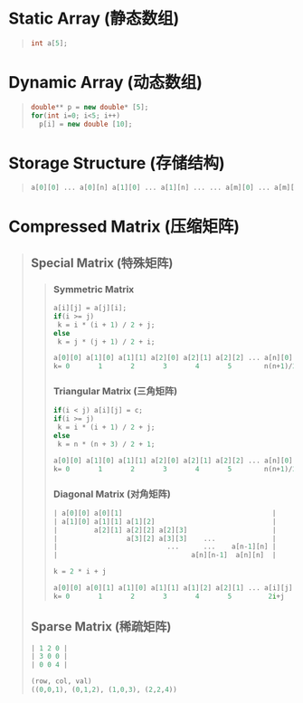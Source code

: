 # Static Array (静态数组)

>```cpp
>int a[5];
>```

# Dynamic Array (动态数组)
>```cpp
>double** p = new double* [5];
>for(int i=0; i<5; i++)
>	p[i] = new double [10];
>```

# Storage Structure (存储结构)
>```cpp
>a[0][0] ... a[0][n] a[1][0] ... a[1][n] ... ... a[m][0] ... a[m][n]
>```

# Compressed Matrix (压缩矩阵)
>## Special Matrix (特殊矩阵)
>>### Symmetric Matrix
>>```cpp
>>a[i][j] = a[j][i];
>>if(i >= j)
>>	k = i * (i + 1) / 2 + j;
>>else
>>	k = j * (j + 1) / 2 + i;
>>```	
>>```cpp
>>a[0][0] a[1][0] a[1][1] a[2][0] a[2][1] a[2][2] ... a[n][0] ... a[n][n]
>>k= 0       1       2       3       4       5        n(n+1)/2    n(n+3)/2
>>```
>>### Triangular Matrix (三角矩阵)
>>```cpp
>>if(i < j) a[i][j] = c;
>>if(i >= j)
>>	k = i * (i + 1) / 2 + j;
>>else
>>	k = n * (n + 3) / 2 + 1;
>>```	
>>```cpp
>>a[0][0] a[1][0] a[1][1] a[2][0] a[2][1] a[2][2] ... a[n][0] ... a[n][n]  c
>>k= 0       1       2       3       4       5        n(n+1)/2             n(n+3)/2 + 1  
>>```
>>### Diagonal Matrix (对角矩阵)
>>```cpp
>>| a[0][0] a[0][1]                                     |
>>| a[1][0] a[1][1] a[1][2]                             |
>>|         a[2][1] a[2][2] a[2][3]                     |
>>|                 a[3][2] a[3][3]    ...              |
>>|                           ...      ...    a[n-1][n] |
>>|                                 a[n][n-1]  a[n][n]  |
>>
>>k = 2 * i + j
>>```
>>```cpp
>>a[0][0] a[0][1] a[1][0] a[1][1] a[1][2] a[2][1] ... a[i][j] ... a[n][n]
>>k= 0       1       2       3       4       5         2i+j        3n+1
>>```
>## Sparse Matrix (稀疏矩阵)
>```cpp
>| 1 2 0 |
>| 3 0 0 |
>| 0 0 4 |
>
>(row, col, val)
>((0,0,1), (0,1,2), (1,0,3), (2,2,4))
>```
